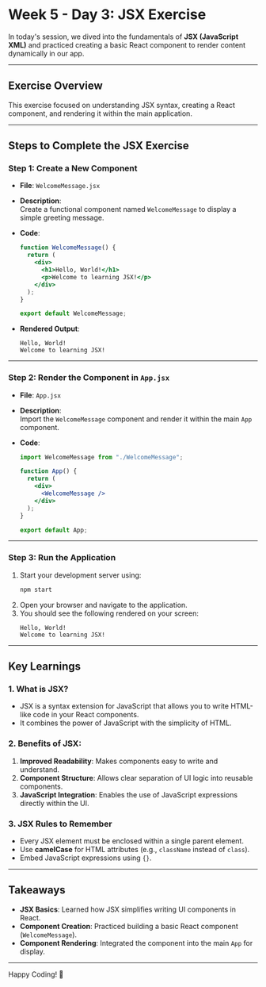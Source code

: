 # **Week 5 - Day 3: JSX Exercise**  

In today's session, we dived into the fundamentals of **JSX (JavaScript XML)** and practiced creating a basic React component to render content dynamically in our app.

---

## **Exercise Overview**  
This exercise focused on understanding JSX syntax, creating a React component, and rendering it within the main application.

---

## **Steps to Complete the JSX Exercise**  

### **Step 1: Create a New Component**  

- **File**: `WelcomeMessage.jsx`  
- **Description**:  
  Create a functional component named `WelcomeMessage` to display a simple greeting message.  

- **Code**:  
  ```jsx
  function WelcomeMessage() {
    return (
      <div>
        <h1>Hello, World!</h1>
        <p>Welcome to learning JSX!</p>
      </div>
    );
  }

  export default WelcomeMessage;
  ```  

- **Rendered Output**:  
  ```
  Hello, World!
  Welcome to learning JSX!
  ```

---

### **Step 2: Render the Component in `App.jsx`**  

- **File**: `App.jsx`  
- **Description**:  
  Import the `WelcomeMessage` component and render it within the main `App` component.  

- **Code**:  
  ```jsx
  import WelcomeMessage from "./WelcomeMessage";

  function App() {
    return (
      <div>
        <WelcomeMessage />
      </div>
    );
  }

  export default App;
  ```  

---

### **Step 3: Run the Application**  

1. Start your development server using:  
   ```bash
   npm start
   ```  
2. Open your browser and navigate to the application.  
3. You should see the following rendered on your screen:  
   ```
   Hello, World!
   Welcome to learning JSX!
   ```

---

## **Key Learnings**  

### **1. What is JSX?**  
- JSX is a syntax extension for JavaScript that allows you to write HTML-like code in your React components.  
- It combines the power of JavaScript with the simplicity of HTML.  

### **2. Benefits of JSX:**  
1. **Improved Readability**: Makes components easy to write and understand.  
2. **Component Structure**: Allows clear separation of UI logic into reusable components.  
3. **JavaScript Integration**: Enables the use of JavaScript expressions directly within the UI.  

### **3. JSX Rules to Remember**  
- Every JSX element must be enclosed within a single parent element.  
- Use **camelCase** for HTML attributes (e.g., `className` instead of `class`).  
- Embed JavaScript expressions using `{}`.  

---

## **Takeaways**  

- **JSX Basics**: Learned how JSX simplifies writing UI components in React.  
- **Component Creation**: Practiced building a basic React component (`WelcomeMessage`).  
- **Component Rendering**: Integrated the component into the main `App` for display.  

---

Happy Coding! 🚀  